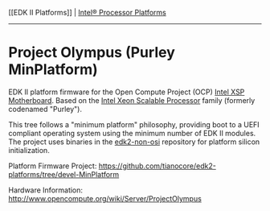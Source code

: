 [[EDK II Platforms]] | [Intel® Processor Platforms](https://github.com/tianocore/tianocore.github.io/wiki/EDK-II-Platforms#intel-processor-platforms)

***

# Project Olympus (Purley MinPlatform)

EDK II platform firmware for the Open Compute Project (OCP) [Intel XSP Motherboard](http://www.opencompute.org/wiki/Server/ProjectOlympus#Project_Olympus_Server_Motherboards). Based on the [Intel Xeon Scalable Processor](https://ark.intel.com/products/series/125191/Intel-Xeon-Scalable-Processors) family (formerly codenamed "Purley").

This tree follows a "minimum platform" philosophy, providing boot to a UEFI compliant operating system using the minimum number of EDK II modules. The project uses binaries in the [edk2-non-osi](https://github.com/tianocore/edk2-non-osi.git) repository for platform silicon initialization.

Platform Firmware Project: https://github.com/tianocore/edk2-platforms/tree/devel-MinPlatform

Hardware Information: http://www.opencompute.org/wiki/Server/ProjectOlympus


